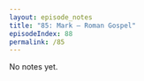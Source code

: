 ```yaml
---
layout: episode_notes
title: "85: Mark — Roman Gospel"
episodeIndex: 88
permalink: /85
---
```

No notes yet.
